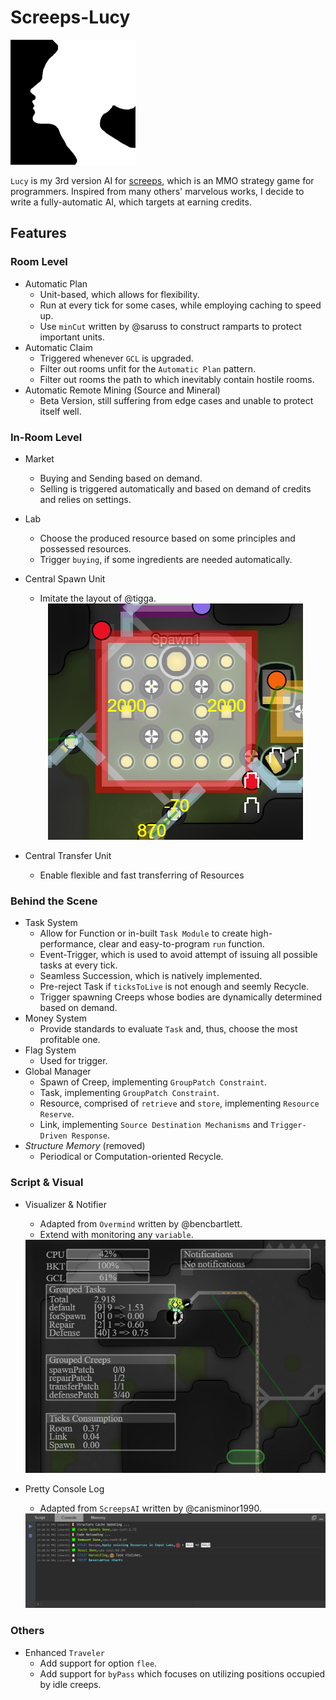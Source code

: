 # Screeps-Lucy
![Logo](./logo.png)

`Lucy` is my 3rd version AI for [screeps](https://screeps.com), which is an MMO strategy game for programmers. Inspired from many others' marvelous works, I decide to write a fully-automatic AI, which targets at earning credits.
## Features
### Room Level
- Automatic Plan
    - Unit-based, which allows for flexibility.
    - Run at every tick for some cases, while employing caching to speed up.
    - Use `minCut` written by @saruss to construct ramparts to protect important units.
- Automatic Claim
    - Triggered whenever `GCL` is upgraded.
    - Filter out rooms unfit for the `Automatic Plan` pattern.
    - Filter out rooms the path to which inevitably contain hostile rooms.
- Automatic Remote Mining (Source and Mineral)
    - Beta Version, still suffering from edge cases and unable to protect itself well.
### In-Room Level
- Market
    - Buying and Sending based on demand.
    - Selling is triggered automatically and based on demand of credits and relies on settings.
- Lab
    - Choose the produced resource based on some principles and possessed resources.
    - Trigger `buying`, if some ingredients are needed automatically.
- Central Spawn Unit
    - Imitate the layout of @tigga.

    <div style="text-align:center;"><img src="./demo/fast-energy-filling.PNG" alt="Fast Energy Filling Layout" /></div>
- Central Transfer Unit
    - Enable flexible and fast transferring of Resources
### Behind the Scene
- Task System
    - Allow for Function or in-built `Task Module` to create high-performance, clear and easy-to-program `run` function.
    - Event-Trigger, which is used to avoid attempt of issuing all possible tasks at every tick.
    - Seamless Succession, which is natively implemented.
    - Pre-reject Task if `ticksToLive` is not enough and seemly Recycle.
    - Trigger spawning Creeps whose bodies are dynamically determined based on demand.
- Money System
    - Provide standards to evaluate `Task` and, thus, choose the most profitable one.
- Flag System
    - Used for trigger.
- Global Manager
    - Spawn of Creep, implementing `GroupPatch Constraint`.
    - Task, implementing `GroupPatch Constraint`.
    - Resource, comprised of `retrieve` and `store`, implementing `Resource Reserve`.
    - Link, implementing `Source Destination Mechanisms` and `Trigger-Driven Response`.
- *Structure Memory* (removed)
    - Periodical or Computation-oriented Recycle.
### Script & Visual
- Visualizer & Notifier
    - Adapted from `Overmind` written by @bencbartlett.
    - Extend with monitoring any `variable`.

    <div style="text-align:center;"><img src="./demo/notifier.PNG" alt="Notifier" /></div>
- Pretty Console Log
    - Adapted from `ScreepsAI` written by @canisminor1990.

    <div style="text-align:center;"><img src="./demo/log.PNG" alt="Pretty Log" /></div>
### Others
- Enhanced `Traveler`
    - Add support for option `flee`.
    - Add support for `byPass` which focuses on utilizing positions occupied by idle creeps.